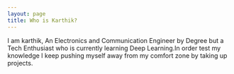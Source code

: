 ```yaml
---
layout: page
title: Who is Karthik?
---
```




I am karthik, An Electronics and Communication Engineer by Degree but a Tech Enthusiast who is currently learning Deep Learning.In order test my knowledge I keep pushing myself away from my comfort zone by taking up projects. 

